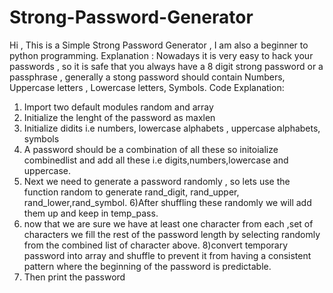 # Strong-Password-Generator
Hi , This is a Simple Strong Password Generator , I am also a beginner to python programming.
Explanation :
Nowadays it is very easy to hack your passwords , so it is safe that you always have a 
8 digit strong password or a passphrase , generally a stong password should contain
Numbers, Uppercase letters , Lowercase letters, Symbols. 
Code Explanation:
1) Import two default modules random and array
2) Initialize the lenght of the password as maxlen 
3) Initialize didits i.e numbers, lowercase alphabets , uppercase alphabets, symbols
4) A password should be  a combination of all these so initoialize combinedlist and add all these i.e
 digits,numbers,lowercase and uppercase.
5) Next we need to generate a password randomly , so lets use the function random to generate rand_digit,
rand_upper, rand_lower,rand_symbol. 
6)After shuffling these randomly we will add them up and keep in temp_pass.
7) now that we are sure we have at least one character from each ,set of characters we fill the rest of
the password length by selecting randomly from the combined list of character above.
8)convert temporary password into array and shuffle to prevent it from having a consistent pattern
 where the beginning of the password is predictable.
9) Then print the password 

 
